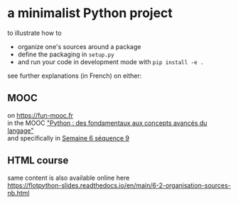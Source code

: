 # a minimalist Python project

to illustrate how to

- organize one's sources around a package
- define the packaging in `setup.py`
- and run your code in development mode with `pip install -e .`

see further explanations (in French) on either:

## MOOC

on <https://fun-mooc.fr>  
in the MOOC ["Python : des
fondamentaux aux concepts avancés du
langage"](https://www.fun-mooc.fr/en/cours/python-3-des-fondamentaux-aux-concepts-avances-du-langage/)  
and specifically in [Semaine 6 séquence
9](https://lms.fun-mooc.fr/courses/course-v1:UCA+107001+session02/courseware/39f73ecca8274b48b5edc06d00ab259c/7035de39d3574aa2b6ac593bc8869866/)

## HTML course

same content is also available online here  
<https://flotpython-slides.readthedocs.io/en/main/6-2-organisation-sources-nb.html>
